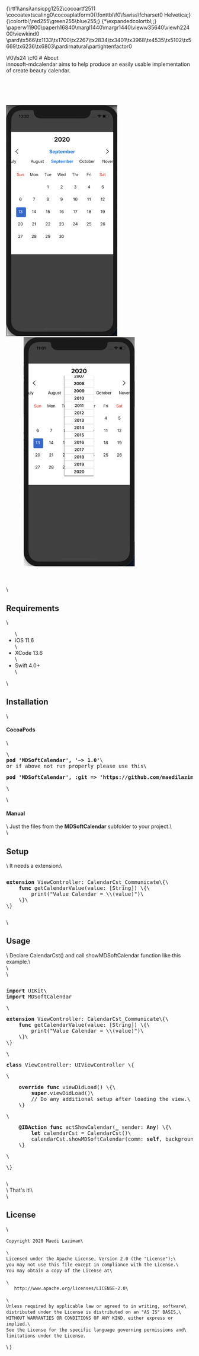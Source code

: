 {\rtf1\ansi\ansicpg1252\cocoartf2511
\cocoatextscaling0\cocoaplatform0{\fonttbl\f0\fswiss\fcharset0 Helvetica;}
{\colortbl;\red255\green255\blue255;}
{\*\expandedcolortbl;;}
\paperw11900\paperh16840\margl1440\margr1440\vieww35640\viewh22400\viewkind0
\pard\tx566\tx1133\tx1700\tx2267\tx2834\tx3401\tx3968\tx4535\tx5102\tx5669\tx6236\tx6803\pardirnatural\partightenfactor0

\f0\fs24 \cf0 # About\
innosoft-mdcalendar aims to help produce an easily usable implementation of create beauty calendar.<br/>\
<br/>\
<br/>\
<img src="https://raw.githubusercontent.com/maedilaziman/innosoft-mdcalendar/master/Screenshots/screen1.png" width="300" />\
<span>&nbsp; &nbsp; &nbsp; &nbsp; &nbsp; &nbsp; </span><img src="https://raw.githubusercontent.com/maedilaziman/innosoft-mdcalendar/master/Screenshots/screen2.png" width="300" />\
</br>\
<br/>\
<h2>Requirements</h2>\
<ul>\
<li>iOS 11.6</li>\
<li>XCode 13.6</li>\
<li>Swift 4.0+</li>\
</ul>\
<h2>Installation</h2>\
<h4>CocoaPods</h4>\
<pre>\
<strong><span class="pl-en">pod 'MDSoftCalendar', '~> 1.0'</span></strong>\
or if above not run properly please use this\
<p><strong><span class="pl-en">pod 'MDSoftCalendar', :git => 'https://github.com/maedilaziman/innosoft-mdcalendar.git'</span></strong></p>\
</pre>\
<h4>Manual</h4>\
Just the files from the <b>MDSoftCalendar</b> subfolder to your project.\
<br/>\
<h2>Setup</h2>\
It needs a extension:\
<pre><p class="p3"><span class="s1"><strong>extension</strong></span> ViewController<span class="s2">: </span>CalendarCst_Communicate<span class="s2">\{</span>\
<span class="Apple-converted-space">&nbsp; &nbsp; </span><span class="s1"><strong>func</strong></span> <span class="s3">getCalendarValue</span>(value: [<span class="s4">String</span>]) \{\
<span class="s2"><span class="Apple-converted-space">&nbsp; &nbsp; &nbsp; &nbsp; </span></span><span class="s5">print</span><span class="s2">(</span>"Value Calendar = <span class="s2">\\(value)</span>"<span class="s2">)</span>\
<span class="Apple-converted-space">&nbsp; &nbsp; </span>\}\
\}</p></pre>\
<h2>Usage</h2>\
Declare CalendarCst() and call showMDSoftCalendar function like this example.\
<br/>\
<br/>\
<pre><p class="p1"><span class="s1"><strong>import</strong></span> UIKit\
<span class="s1"><strong>import</strong></span> MDSoftCalendar</p>\
<p class="p3"><span class="s1"><strong>extension</strong></span> ViewController<span class="s2">: </span>CalendarCst_Communicate<span class="s2">\{</span>\
<span class="Apple-converted-space">&nbsp; &nbsp; </span><span class="s1"><strong>func</strong></span> <span class="s3">getCalendarValue</span>(value: [<span class="s4">String</span>]) \{\
<span class="s2"><span class="Apple-converted-space">&nbsp; &nbsp; &nbsp; &nbsp; </span></span><span class="s5">print</span><span class="s2">(</span>"Value Calendar = <span class="s2">\\(value)</span>"<span class="s2">)</span>\
<span class="Apple-converted-space">&nbsp; &nbsp; </span>\}\
\}</p>\
<p class="p5"><span class="s1"><strong>class</strong></span> <span class="s6">ViewController</span><span class="s2">: </span>UIViewController<span class="s2"> \{</span></p>\
<p class="p6"><span class="s2"><span class="Apple-converted-space">&nbsp; &nbsp; </span></span><strong>override</strong> <strong>func</strong> <span class="s3">viewDidLoad</span><span class="s2">() \{</span>\
<span class="Apple-converted-space">&nbsp; &nbsp; &nbsp; &nbsp; </span><span class="s1"><strong>super</strong></span>.<span class="s5">viewDidLoad</span>()\
<span class="Apple-converted-space">&nbsp; &nbsp; &nbsp; &nbsp; </span></span>// Do any additional setup after loading the view.\
<span class="Apple-converted-space">&nbsp; &nbsp; </span>\}</p>\
<p class="p1"><span class="Apple-converted-space">&nbsp; &nbsp; </span><span class="s1"><strong>@IBAction</strong></span> <span class="s1"><strong>func</strong></span> <span class="s3">actShowCalendar</span>(<span class="s1"><strong>_</strong></span> sender: <span class="s1"><strong>Any</strong></span>) \{\
<span class="Apple-converted-space">&nbsp; &nbsp; &nbsp; &nbsp; </span><span class="s1"><strong>let</strong></span> calendarCst = <span class="s7">CalendarCst</span>()\
<span class="Apple-converted-space">&nbsp; &nbsp; &nbsp; &nbsp; </span>calendarCst.<span class="s8">showMDSoftCalendar</span>(comm: <span class="s1"><strong>self</strong></span>, background: <span class="s4">UIColor</span>.<span class="s5">black</span>, backgroundWithSemiTransparent: <span class="s1"><strong>true</strong></span>, closeCalendarWhenItemChoosed: <span class="s1"><strong>true</strong></span>)\
<span class="Apple-converted-space">&nbsp; &nbsp; </span>\}</p>\
<p class="p1">\}</p></pre>\
<br/>\
That's it!\
<br/>\
<h2>License</h2>\
<pre><code>Copyright 2020 Maedi Laziman\
<br/>\
Licensed under the Apache License, Version 2.0 (the "License");\
you may not use this file except in compliance with the License.\
You may obtain a copy of the License at\
<br/>\
   http://www.apache.org/licenses/LICENSE-2.0\
<br/>\
Unless required by applicable law or agreed to in writing, software\
distributed under the License is distributed on an "AS IS" BASIS,\
WITHOUT WARRANTIES OR CONDITIONS OF ANY KIND, either express or implied.\
See the License for the specific language governing permissions and\
limitations under the License.</code></pre>\
}
